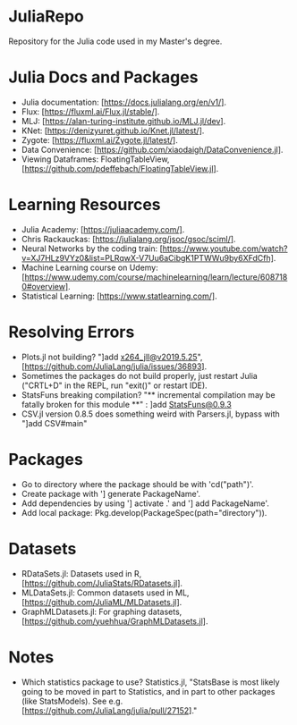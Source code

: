# JuliaRepo

Repository for the Julia code used in my Master's degree.

# Julia Docs and Packages

* Julia documentation: [https://docs.julialang.org/en/v1/].   
* Flux: [https://fluxml.ai/Flux.jl/stable/].  
* MLJ: [https://alan-turing-institute.github.io/MLJ.jl/dev].  
* KNet: [https://denizyuret.github.io/Knet.jl/latest/].
* Zygote: [https://fluxml.ai/Zygote.jl/latest/].
* Data Convenience: [https://github.com/xiaodaigh/DataConvenience.jl].
* Viewing Dataframes: FloatingTableView, [https://github.com/pdeffebach/FloatingTableView.jl].

# Learning Resources

* Julia Academy: [https://juliaacademy.com/].
* Chris Rackauckas: [https://julialang.org/jsoc/gsoc/sciml/].
* Neural Networks by the coding train: [https://www.youtube.com/watch?v=XJ7HLz9VYz0&list=PLRqwX-V7Uu6aCibgK1PTWWu9by6XFdCfh].
* Machine Learning course on Udemy: [https://www.udemy.com/course/machinelearning/learn/lecture/6087180#overview].
* Statistical Learning: [https://www.statlearning.com/].

# Resolving Errors

* Plots.jl not building? "]add x264_jll@v2019.5.25", [https://github.com/JuliaLang/julia/issues/36893].
* Sometimes the packages do not build properly, just restart Julia ("CRTL+D" in the REPL, run "exit()" or restart IDE).
* StatsFuns breaking compilation? "** incremental compilation may be fatally broken for this module **" : ]add StatsFuns@0.9.3
* CSV.jl version 0.8.5 does something weird with Parsers.jl, bypass with "]add CSV#main"

# Packages

* Go to directory where the package should be with 'cd("path")'.
* Create package with '] generate PackageName'.
* Add dependencies by using '] activate .' and '] add PackageName'.
* Add local package: Pkg.develop(PackageSpec(path="directory")).

# Datasets

* RDataSets.jl: Datasets used in R, [https://github.com/JuliaStats/RDatasets.jl].
* MLDataSets.jl: Common datasets used in ML, [https://github.com/JuliaML/MLDatasets.jl].
* GraphMLDatasets.jl: For graphing datasets, [https://github.com/yuehhua/GraphMLDatasets.jl].

# Notes

* Which statistics package to use?  Statistics.jl, "StatsBase is most likely going to be moved in part to Statistics, and in part to other packages (like StatsModels). See e.g. [https://github.com/JuliaLang/julia/pull/27152]."
